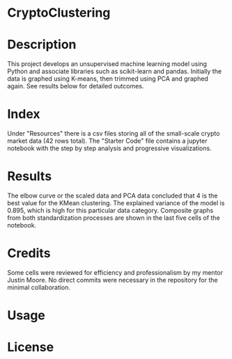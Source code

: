 # CryptoClustering

# Description
This project develops an unsupervised machine learning model using Python and associate libraries such as scikit-learn and pandas. Initially the data is graphed using K-means, then trimmed using PCA and graphed again. See results below for detailed outcomes.

# Index
Under "Resources" there is a csv files storing all of the small-scale crypto market data (42 rows total). The 
"Starter Code" file contains a jupyter notebook with the step by step analysis and progressive visualizations.

# Results
The elbow curve or the scaled data and PCA data concluded that 4 is the best value for the KMean clustering. The explained variance of the model is 0.895, which is high for this particular data category. Composite graphs from both standardization processes are shown in the last five cells of the notebook.

# Credits
Some cells were reviewed for efficiency and professionalism by my mentor Justin Moore. No direct commits were necessary in the repository for the minimal collaboration.

# Usage
# License
